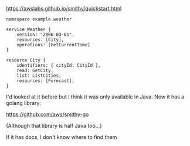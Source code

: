 https://awslabs.github.io/smithy/quickstart.html

```smithy
namespace example.weather

service Weather {
    version: "2006-03-01",
    resources: [City],
    operations: [GetCurrentTime]
}

resource City {
    identifiers: { cityId: CityId },
    read: GetCity,
    list: ListCities,
    resources: [Forecast],
}
```

I'd looked at it before but I think it was only available in Java. Now it has a golang library:

https://github.com/aws/smithy-go

(Although that library is half Java too...)

If it has docs, I don't know where to find them